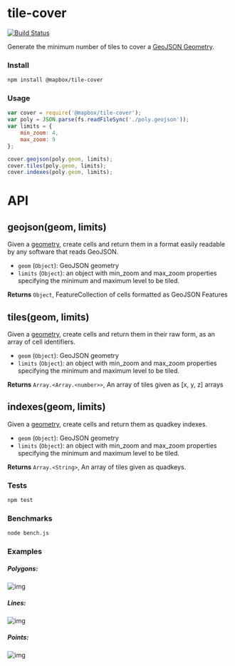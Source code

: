 tile-cover
==========

[![Build Status](https://travis-ci.org/mapbox/tile-cover.svg?branch=master)](https://travis-ci.org/mapbox/tile-cover)

Generate the minimum number of tiles to cover
a [GeoJSON Geometry](http://geojson.org/geojson-spec.html#geometry-objects).

### Install

```bash
npm install @mapbox/tile-cover
```

### Usage

```js
var cover = require('@mapbox/tile-cover');
var poly = JSON.parse(fs.readFileSync('./poly.geojson'));
var limits = {
  	min_zoom: 4,
  	max_zoom: 9
};

cover.geojson(poly.geom, limits);
cover.tiles(poly.geom, limits);
cover.indexes(poly.geom, limits);
```

# API

## geojson(geom, limits)

Given a [geometry](http://geojson.org/geojson-spec.html#geometry-objects), create cells and return them in a format
easily readable by any software that reads GeoJSON.

* `geom` (`Object`): GeoJSON geometry
* `limits` (`Object`): an object with min_zoom and max_zoom properties specifying the minimum and maximum level to be
  tiled.

**Returns** `Object`, FeatureCollection of cells formatted as GeoJSON Features

## tiles(geom, limits)

Given a [geometry](http://geojson.org/geojson-spec.html#geometry-objects), create cells and return them in their raw
form, as an array of cell identifiers.

* `geom` (`Object`): GeoJSON geometry
* `limits` (`Object`): an object with min_zoom and max_zoom properties specifying the minimum and maximum level to be
  tiled.

**Returns** `Array.<Array.<number>>`, An array of tiles given as [x, y, z] arrays

## indexes(geom, limits)

Given a [geometry](http://geojson.org/geojson-spec.html#geometry-objects), create cells and return them as quadkey
indexes.

* `geom` (`Object`): GeoJSON geometry
* `limits` (`Object`): an object with min_zoom and max_zoom properties specifying the minimum and maximum level to be
  tiled.

**Returns** `Array.<String>`, An array of tiles given as quadkeys.

### Tests

```bash
npm test
```

### Benchmarks

```bash
node bench.js
```

### Examples

##### Polygons:

![img](https://dl.dropbox.com/s/48cj16fvt8nyh3o/Screenshot%202014-08-06%2013.34.12.png)

##### Lines:

![img](https://dl.dropbox.com/s/u32bq56adqwhpyy/Screenshot%202014-08-06%2013.30.31.png)

##### Points:

![img](https://dl.dropbox.com/s/7kkmmm8owg1ezb0/Screenshot%202014-08-06%2014.02.01.png)
